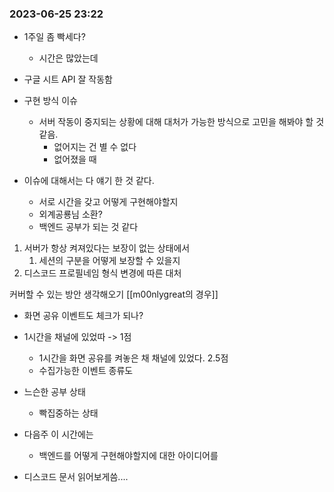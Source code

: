 
### 2023-06-25 23:22
- 1주일 좀 빡세다?
	- 시간은 많았는데

- 구글 시트 API 잘 작동함
- 구현 방식 이슈
	- 서버 작동이 중지되는 상황에 대해 대처가 가능한 방식으로 고민을 해봐야 할 것 같음.
		- 없어지는 건 별 수 없다
		- 없어졌을 때 
- 이슈에 대해서는 다 얘기 한 것 같다.
	- 서로 시간을 갖고 어떻게 구현해야할지
	- 외계공룡님 소환?
	- 백엔드 공부가 되는 것 같다

1. 서버가 항상 켜져있다는 보장이 없는 상태에서
	1. 세션의 구분을 어떻게 보장할 수 있을지
2. 디스코드 프로필네임 형식 변경에 따른 대처

커버할 수 있는 방안 생각해오기 
[[m00nlygreat의 경우]]

- 화면 공유 이벤트도 체크가 되나?
- 1시간을 채널에 있었따 -> 1점
	- 1시간을 화면 공유를 켜놓은 채 채널에 있었다. 2.5점
	- 수집가능한 이벤트 종류도 
- 느슨한 공부 상태
	- 빡집중하는 상태

- 다음주 이 시간에는
	- 백엔드를 어떻게 구현해야할지에 대한 아이디어를

- 디스코드 문서 읽어보게씀....
